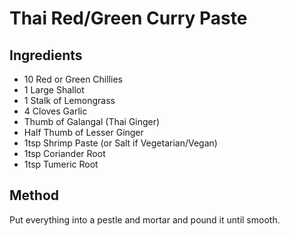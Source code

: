 # Thai Red/Green Curry Paste

## Ingredients

* 10 Red or Green Chillies
* 1 Large Shallot
* 1 Stalk of Lemongrass
* 4 Cloves Garlic
* Thumb of Galangal (Thai Ginger)
* Half Thumb of Lesser Ginger
* 1tsp Shrimp Paste (or Salt if Vegetarian/Vegan)
* 1tsp Coriander Root
* 1tsp Tumeric Root

## Method

Put everything into a pestle and mortar and pound it until smooth.
